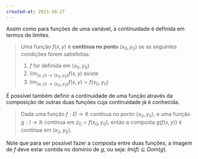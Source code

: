 ```yaml
---
created-at: 2021-10-27
---
```

Assim como para funções de uma variável, a continuidade é definida em termos de limites.

> Uma função $f(x,y)$ é **contínua no ponto** $(x_0, y_0)$ se as seguintes condições forem satisfeitas:
> 1. $f$ for definida em $(x_0, y_0)$
> 2. $\displaystyle\lim_{(x,y) \to (x_0, y_0)}{f(x,y)}$ existe
> 3. $\displaystyle\lim_{(x,y) \to (x_0, y_0)}{f(x,y)} = f(x_0, y_0)$

É possível também definir a continuidade de uma função através da composição de outras duas funções cuja continuidade já é conhecida.

> Dada uma função $f: D \to \mathbb{R}$ contínua no ponto $(x_0, y_0)$, e uma função $g : I \to \mathbb{R}$ contínua em $z_0 = f(x_0, y_0)$, então a composta $g(f(x,y))$ é contínua em $(x_0, y_0)$.

Note que para ser possível fazer a composta entre duas funções, a imagem de $f$ deve estar contida no domínio de $g$, ou seja: $Im(f) \subseteq Dom(g)$.